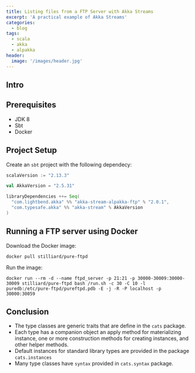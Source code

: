 ```yaml
---
title: Listing files from a FTP Server with Akka Streams
excerpt: 'A practical example of Akka Streams'
categories:
  - blog
tags:
  - scala
  - akka
  - alpakka
header:
  image: '/images/header.jpg'
---
```


## Intro

## Prerequisites

- JDK 8
- Sbt
- Docker

## Project Setup

Create an `sbt` project with the following dependecy:

```scala
scalaVersion := "2.13.3"

val AkkaVersion = "2.5.31"

libraryDependencies ++= Seq(
  "com.lightbend.akka" %% "akka-stream-alpakka-ftp" % "2.0.1",
  "com.typesafe.akka" %% "akka-stream" % AkkaVersion
)
```

## Running a FTP server using Docker

Download the Docker image:

```docker
docker pull stilliard/pure-ftpd
```

Run the image:

```
docker run --rm -d --name ftpd_server -p 21:21 -p 30000-30009:30000-30009 stilliard/pure-ftpd bash /run.sh -c 30 -C 10 -l puredb:/etc/pure-ftpd/pureftpd.pdb -E -j -R -P localhost -p 30000:30059
```

## Conclusion

- The type classes are generic traits that are define in the `cats` package.
- Each type has a companion object an apply method for materializing instance, one or more construction methods for creating instances, and other helper methods.
- Default instances for standard library types are provided in the package `cats.instances`
- Many type classes have `syntax` provided in `cats.syntax` package.

